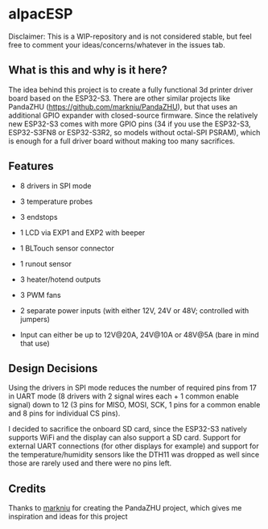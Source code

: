 # alpacESP

Disclaimer: This is a WIP-repository and is not considered stable, but feel free to comment your ideas/concerns/whatever in the issues tab.

## What is this and why is it here?
The idea behind this project is to create a fully functional 3d printer driver board based on the ESP32-S3.
There are other similar projects like PandaZHU (https://github.com/markniu/PandaZHU), but that uses an additional GPIO expander with closed-source firmware.
Since the relatively new ESP32-S3 comes with more GPIO pins (34 if you use the ESP32-S3, ESP32-S3FN8 or ESP32-S3R2, so models without octal-SPI PSRAM),
which is enough for a full driver board without making too many sacrifices.

## Features
 - 8 drivers in SPI mode
 - 3 temperature probes
 - 3 endstops
 - 1 LCD via EXP1 and EXP2 with beeper
 - 1 BLTouch sensor connector
 - 1 runout sensor
 - 3 heater/hotend outputs
 - 3 PWM fans

 - 2 separate power inputs (with either 12V, 24V or 48V; controlled with jumpers)
 - Input can either be up to 12V@20A, 24V@10A or 48V@5A (bare in mind that use)

## Design Decisions
Using the drivers in SPI mode reduces the number of required pins from 17 in UART mode (8 drivers with 2 signal wires each + 1 common enable signal)
down to 12 (3 pins for MISO, MOSI, SCK, 1 pins for a common enable and 8 pins for individual CS pins).

I decided to sacrifice the onboard SD card, since the ESP32-S3 natively supports WiFi and the display can also support a SD card.
Support for external UART connections (for other displays for example) and support for the temperature/humidity sensors like the DTH11 was dropped as well
since those are rarely used and there were no pins left.


## Credits
Thanks to [markniu](https://github.com/markniu) for creating the PandaZHU project, which gives me inspiration and ideas for this project